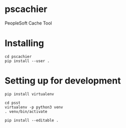 # pscachier
PeopleSoft Cache Tool

# Installing
```
cd pscachier
pip install --user .
```

# Setting up for development
```
pip install virtualenv 

cd psst
virtualenv -p python3 venv
. venv/bin/activate

pip install --editable .
```
